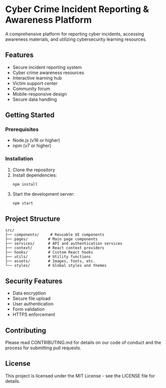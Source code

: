 # Cyber Crime Incident Reporting & Awareness Platform

A comprehensive platform for reporting cyber incidents, accessing awareness materials, and utilizing cybersecurity learning resources.

## Features

- Secure incident reporting system
- Cyber crime awareness resources
- Interactive learning hub
- Victim support center
- Community forum
- Mobile-responsive design
- Secure data handling

## Getting Started

### Prerequisites

- Node.js (v16 or higher)
- npm (v7 or higher)

### Installation

1. Clone the repository
2. Install dependencies:
   ```bash
   npm install
   ```
3. Start the development server:
   ```bash
   npm start
   ```

## Project Structure

```
src/
├── components/     # Reusable UI components
├── pages/         # Main page components
├── services/      # API and authentication services
├── context/       # React context providers
├── hooks/         # Custom React hooks
├── utils/         # Utility functions
├── assets/        # Images, fonts, etc.
└── styles/        # Global styles and themes
```

## Security Features

- Data encryption
- Secure file upload
- User authentication
- Form validation
- HTTPS enforcement

## Contributing

Please read CONTRIBUTING.md for details on our code of conduct and the process for submitting pull requests.

## License

This project is licensed under the MIT License - see the LICENSE file for details.
